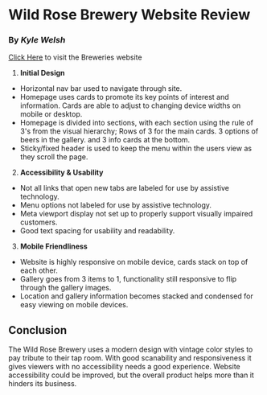 # Wild Rose Brewery Website Review
### By _Kyle Welsh_
[Click Here](https://www.wildrosebrewery.com) to visit the Breweries website
1. **Initial Design**
- Horizontal nav bar used to navigate through site.
- Homepage uses cards to promote its key points of interest and information. Cards are able to adjust to changing device widths on mobile or desktop.
- Homepage is divided into sections, with each section using the rule of 3's from the visual hierarchy; Rows of 3 for the main cards. 3 options of beers in the gallery. and 3 info cards at the bottom.
- Sticky/fixed header is used to keep the menu within the users view as they scroll the page.
2. **Accessibility & Usability**
- Not all links that open new tabs are labeled for use by assistive technology.
- Menu options not labeled for use by assistive technology.
- Meta viewport display not set up to properly support visually impaired customers.
- Good text spacing for usability and readability.
3. **Mobile Friendliness**
- Website is highly responsive on mobile device, cards stack on top of each other.
- Gallery goes from 3 items to 1, functionality still responsive to flip through the gallery images.
- Location and gallery information becomes stacked and condensed for easy viewing on mobile devices.
## Conclusion
The Wild Rose Brewery uses a modern design with vintage color styles to pay tribute to their tap room. With good scanability and responsiveness it gives viewers with no accessibility needs a good experience. Website accessibility could be improved, but the overall product helps more than it hinders its business.
